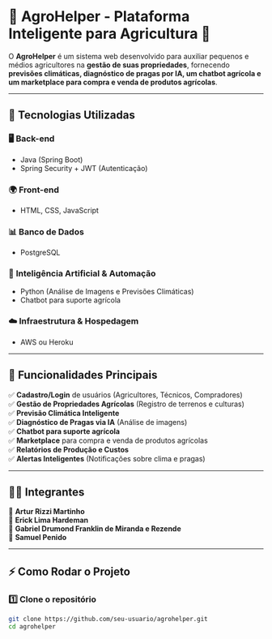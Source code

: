 # 🌱 AgroHelper - Plataforma Inteligente para Agricultura 🚜  

O **AgroHelper** é um sistema web desenvolvido para auxiliar pequenos e médios agricultores na **gestão de suas propriedades**, fornecendo **previsões climáticas, diagnóstico de pragas por IA, um chatbot agrícola e um marketplace para compra e venda de produtos agrícolas**.

---

## 📌 Tecnologias Utilizadas  

### 🖥️ **Back-end**  
- Java (Spring Boot)  
- Spring Security + JWT (Autenticação)  

### 🌍 **Front-end**  
- HTML, CSS, JavaScript  

### 📊 **Banco de Dados**  
- PostgreSQL  

### 🤖 **Inteligência Artificial & Automação**  
- Python (Análise de Imagens e Previsões Climáticas)  
- Chatbot para suporte agrícola  

### ☁️ **Infraestrutura & Hospedagem**  
- AWS ou Heroku  

---

## 🚀 Funcionalidades Principais  
✅ **Cadastro/Login** de usuários (Agricultores, Técnicos, Compradores)  
✅ **Gestão de Propriedades Agrícolas** (Registro de terrenos e culturas)  
✅ **Previsão Climática Inteligente**  
✅ **Diagnóstico de Pragas via IA** (Análise de imagens)  
✅ **Chatbot para suporte agrícola**  
✅ **Marketplace** para compra e venda de produtos agrícolas  
✅ **Relatórios de Produção e Custos**  
✅ **Alertas Inteligentes** (Notificações sobre clima e pragas)  

---

## 👨‍💻 Integrantes  
🔹 **Artur Rizzi Martinho**  
🔹 **Erick Lima Hardeman**  
🔹 **Gabriel Drumond Franklin de Miranda e Rezende**  
🔹 **Samuel Penido**  

---

## ⚡ Como Rodar o Projeto  

### 1️⃣ **Clone o repositório**  
```bash
git clone https://github.com/seu-usuario/agrohelper.git
cd agrohelper
